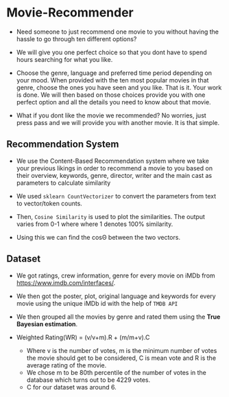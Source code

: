 # Movie-Recommender
- Need someone to just recommend one movie to you without having the hassle to go through ten different options? 

- We will give you one perfect choice so that you dont have to spend hours searching for what you like. 

- Choose the genre, language and preferred time period depending on your mood. When provided with the ten most popular movies in that genre, choose the ones you have seen and you like. That is it. Your work is done. We will then based on those choices provide you with one perfect option and all the details you need to know about that movie.

- What if you dont like the movie we recommended? No worries, just press pass and we will provide you with another movie. It is that simple. 

## Recommendation System
- We use the Content-Based Recommendation system where we take your previous likings in order to recommend a movie to you based on their overview, keywords, genre, director, writer and the main cast as parameters to calculate similarity

- We used `sklearn CountVectorizer` to convert the parameters from text to vector/token counts. 

- Then, `Cosine Similarity` is used to plot the similarities. The output varies from 0-1 where where 1 denotes 100% similarity. 

- Using this we can find the cosΘ between the two vectors. 

## Dataset

- We got ratings, crew information, genre for every movie on iMDb from https://www.imdb.com/interfaces/.

- We then got the poster, plot, original language and keywords for every movie using the unique iMDb id with the help of `TMDB API`

- We then grouped all the movies by genre and rated them using the **True Bayesian estimation**.
- Weighted Rating(WR) = (v/v+m).R + (m/m+v).C 

    - Where v is the number of votes, m is the minimum number of votes the movie should get to be considered, C is mean vote and R is the average rating of the movie.
    - We chose m to be 80th percentile of the number of votes in the database which turns out to be 4229 votes.
    - C for our dataset was around 6.

